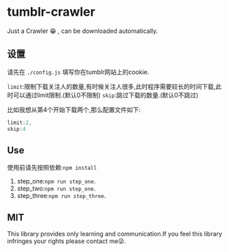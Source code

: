# tumblr-crawler
Just a Crawler 😁 , can be downloaded automatically.

## 设置

请先在 `./config.js` 填写你在tumblr网站上的cookie.

`limit`:限制下载关注人的数量,有时候关注人很多,此时程序需要较长的时间下载,此时可以通过limit限制.(默认0不限制)
`skip`:跳过下载的数量.(默认0不跳过)

比如我想从第4个开始下载两个,那么配置文件如下:

```js
limit:2,
skip:4
```

## Use

使用前请先按照依赖:`npm install`

1. step_one:`npm run step_one`.
2. step_two:`npm run step_one`.
3. step_three:`npm run step_three`.

## MIT

This library provides only learning and communication.If you feel this library infringes your rights please contact me😜.